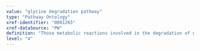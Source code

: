 ```yaml
---
value: "glycine degradation pathway"
type: "Pathway Ontology"
xref-identifier: "0001265"
xref-dataSource: "PW"
definition: "Those metabolic reactions involved in the degradation of glycine. Several routes are available of which the glycine cleavage system is the predominant one. It occurs in the mitochondria and produces 5,10-methylene tetrahydrofolate and as such, is an important component of folate cycle pathway."
level: "4"
---
```

